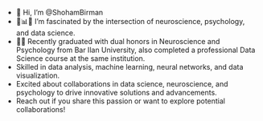 - 👋 Hi, I’m @ShohamBirman
- 🧠📊💟 I’m fascinated by the intersection of neuroscience, psychology, and data science.
- 👩‍🎓 Recently graduated with dual honors in Neuroscience and Psychology from Bar Ilan University, also completed a professional Data Science course at the same institution.
- Skilled in data analysis, machine learning, neural networks, and data visualization.
- Excited about collaborations in data science, neuroscience, and psychology to drive innovative solutions and advancements.
- Reach out if you share this passion or want to explore potential collaborations!


<!---
ShohamBirman/ShohamBirman is a ✨ special ✨ repository because its `README.md` (this file) appears on your GitHub profile.
You can click the Preview link to take a look at your changes.
--->

